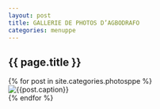 ```yaml
---
layout: post
title: GALLERIE DE PHOTOS D’AGBODRAFO
categories: menuppe
---
```


## {{ page.title }}

<div id="sliderFrame" markdown="1">
<div id="slider" markdown="1">
{% for post in site.categories.photosppe %}
 <div class="figure" markdown="1">
  <img alt="{{post.caption}}" src="{{ post.image }}" title="{{post.imagetitle}}" markdown="1" />
 </div>
{% endfor %}
</div>
</div>
